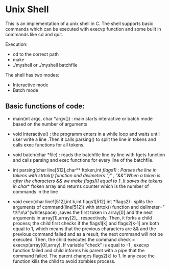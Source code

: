 # Unix Shell

This is an implementation of a unix shell in C. The shell supports basic commands which can be executed with execvp function and some built in commands like cd and quit.

Execution:
- cd to the correct path
- make
- ./myshell or ./myshell batchfile

The shell has two modes:
- Interactive mode
- Batch mode

## Basic functions of code:
- main(int argc, char *argv[]) : main starts interactive or batch mode based on the number of arguments 

- void interactive() : the programm enters in a while loop and waits until user write a line .Then it calls parsing() to split the line in tokens and calls exec functions for all tokens.

- void batch(char *file) : reads the batchfile line by line with fgets function and calls parsing and exec functions for every line of the batchfile.

- int parsing(char line[512],char** ftoken,int *flags1) : Parses the line in tokens with strtok() function and delimeters ";" , "&&".When a token is after the characters && we make flags[i] equal to 1 .It saves the tokens in char** ftoken array and returns counter which is the number of commands in the line

- void exec(char line1[512],int k,int flags1[512],int *flags2) : splits the arguments of command(line[512]) with strtok() function and delimeter=" \t\r\n\a"(whitespace) ,saves the first token in array[0] and the next arguments in array[1],array[2],.. respectively. Then, it forks a child process; the child first checks if the flags1[k] and flags2[k-1] are both equal to 1, which means that the previous characters are && and the previous command failed and as a  result, the next command will not be executed. Then, the child executes the command check = execvp(array[0],array). If variable "check" is equal to -1 , execvp function failed and child informs his parent with a pipe that the command failed. The parent changes flags2[k] to 1. In any case the function kills the child to avoid zombies process.

